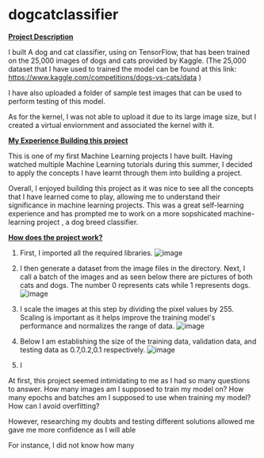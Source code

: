 # dogcatclassifier

<ins> **Project Description** </ins>

I built A dog and cat classifier, using on TensorFlow, that has been trained on the 25,000 images of dogs and cats provided by Kaggle. (The 25,000 dataset that I have used to trained the model can be found at this link: https://www.kaggle.com/competitions/dogs-vs-cats/data ) 


I have also uploaded a folder of sample test images that can be used to perform testing of this model. 

As for the kernel, I was not able to upload it due to its large image size, but I created a virtual enviornment and associated the kernel with it. 

<ins> **My Experience Building this project** </ins>




This is one of my first Machine Learning projects I have built. Having watched multiple Machine Learning tutorials during this summer, I decided to apply the concepts I have learnt through them into building a project. 




Overall, I enjoyed building this project as it was nice to see all the concepts that I have learned come to play, allowing me to understand their significance in machine learning projects. This was a great self-learning experience and has prompted me to work on a more sopshicated machine-learning project , a dog breed classifier.


<ins>**How does the project work?**</ins>



1. First, I imported all the required libraries.
   ![image](https://github.com/dkaul09/dogcatclassifier/assets/111927365/28625d61-c5f1-4b0b-8c9d-69f0e211118b)
2.  I then generate a dataset from the image files in the directory. Next, I call a batch of the images and as seen below there are pictures of both cats and dogs. The number 0 represents cats while 1 represents dogs.
   ![image](https://github.com/dkaul09/dogcatclassifier/assets/111927365/e20bc4db-56f5-4f66-a608-acb4365d75f5)
3. I scale the images at this step by dividing the pixel values by 255. Scaling is important as it helps improve the training model's performance and normalizes the range of data.
   ![image](https://github.com/dkaul09/dogcatclassifier/assets/111927365/6acd7395-55b7-4f17-886a-31699715d452)
4. Below I am establishing the size of the training data, validation data, and testing data as 0.7,0.2,0.1 respectively.
   ![image](https://github.com/dkaul09/dogcatclassifier/assets/111927365/159aad37-d9cd-40e3-bd97-8c87258aadc2)

5. I



At first, this project seemed intimidating to me as I had so many questions to answer. How many images am I supposed to train my model on? How many epochs and batches am I supposed to use when training my model? How can I avoid overfitting? 

However, researching my doubts and testing different solutions allowed me gave me more confidence as I will able 

For instance, I did not know how many 

